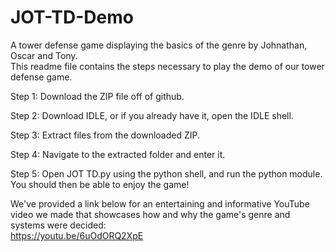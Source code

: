# JOT-TD-Demo
A tower defense game displaying the basics of the genre by Johnathan, Oscar and Tony.    
This readme file contains the steps necessary to play the demo of our tower defense game.

Step 1:
Download the ZIP file off of github.

Step 2:
Download IDLE, or if you already have it, open the IDLE shell.

Step 3:
Extract files from the downloaded ZIP.

Step 4:
Navigate to the extracted folder and enter it.

Step 5: 
Open JOT TD.py using the python shell, and run the python module. You should then be able to enjoy the game!

We've provided a link below for an entertaining and informative YouTube video we made that showcases how and why the game's genre and systems were decided:  
https://youtu.be/6uOdORQ2XpE
